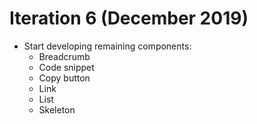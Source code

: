 # Iteration 6 (December 2019)

- Start developing remaining components:
  - Breadcrumb
  - Code snippet
  - Copy button
  - Link
  - List
  - Skeleton
